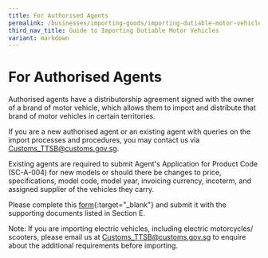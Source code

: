 ```yaml
---
title: For Authorised Agents
permalink: /businesses/importing-goods/importing-dutiable-motor-vehicles/guide-to-importing-dutiable-motor-vehicles/authorised-agents/
third_nav_title: Guide to Importing Dutiable Motor Vehicles
variant: markdown
---
```

# For Authorised Agents

Authorised agents have a distributorship agreement signed with the owner of a brand of motor vehicle, which allows them to import and distribute that brand of motor vehicles in certain territories.

If you are a new authorised agent or an existing agent with queries on the import processes and procedures, you may contact us via [Customs_TTSB@customs.gov.sg](mailto:Customs_TTSB@customs.gov.sg).

Existing agents are required to submit Agent's Application for Product Code (SC-A-004) for new models or should there be changes to price, specifications, model code, model year, invoicing currency, incoterm, and assigned supplier of the vehicles they carry.

Please complete this  [form](https://go.gov.sg/agent-pc){:target="_blank"} and submit it with the supporting documents listed in Section E.

Note: If you are importing electric vehicles, including electric motorcycles/ scooters, please email us at Customs_TTSB@customs.gov.sg to enquire about the additional requirements before importing.